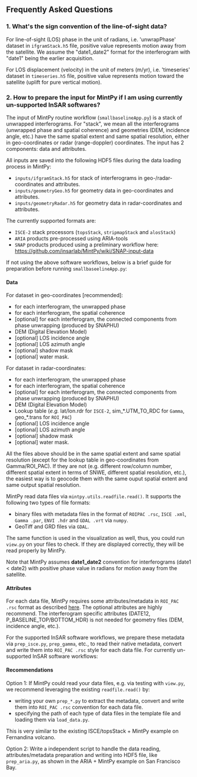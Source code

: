 ## Frequently Asked Questions

### 1. What's the sign convention of the line-of-sight data?

For line-of-sight (LOS) phase in the unit of radians, i.e. 'unwrapPhase' dataset in `ifgramStack.h5` file, positive value represents motion away from the satellite. We assume the "date1_date2" format for the interferogram with "date1" being the earlier acquisition.

For LOS displacement (velocity) in the unit of meters (m/yr), i.e. 'timeseries' dataset in `timeseries.h5` file, positive value represents motion toward the satellite (uplift for pure vertical motion).

### 2. How to prepare the input for MintPy if I am using currently un-supported InSAR softwares?

The input of MintPy routine workflow (`smallbaselineApp.py`) is a stack of unwrapped interferograms. For "stack", we mean all the interferograms (unwrapped phase and spatial coherence) and geometries (DEM, incidence angle, etc.) have the same spatial extent and same spatial resolution, either in geo-coordinates or radar (range-doppler) coordinates. The input has 2 components: data and attributes. 

All inputs are saved into the following HDF5 files during the data loading process in MintPy:
+ `inputs/ifgramStack.h5` for stack of interferograms in geo-/radar-coordinates and attributes.
+ `inputs/geometryGeo.h5` for geometry data in geo-coordinates and attributes.
+ `inputs/geometryRadar.h5` for geometry data in radar-coordinates and attributes.

The currently supported formats are:
+ `ISCE-2` stack processors (`topsStack`, `stripmapStack` and `alosStack`)
+ `ARIA` products pre-processed using ARIA-tools
+ `SNAP` products produced using a preliminary workflow here: https://github.com/insarlab/MintPy/wiki/SNAP-input-data

If not using the above software workflows, below is a brief guide for preparation before running `smallbaseelineApp.py`:

#### Data

For dataset in geo-coordinates [recommended]:
+ for each interferogram, the unwrapped phase
+ for each interferogram, the spatial coherence
+ [optional] for each interferogram, the connected components from phase unwrapping (produced by SNAPHU)
+ DEM (Digital Elevation Model)
+ [optional] LOS incidence angle
+ [optional] LOS azimuth angle
+ [optional] shadow mask
+ [optional] water mask.

For dataset in radar-coordinates:
+ for each interferogram, the unwrapped phase
+ for each interferogram, the spatial coherence
+ [optional] for each interferogram, the connected components from phase unwrapping (produced by SNAPHU)
+ DEM (Digital Elevation Model)
+ Lookup table (_e.g._ lat/lon.rdr for `ISCE-2`, sim_\*.UTM_TO_RDC for `Gamma`, geo_\*.trans for `ROI_PAC`)
+ [optional] LOS incidence angle
+ [optional] LOS azimuth angle
+ [optional] shadow mask
+ [optional] water mask.

All the files above should be in the same spatial extent and same spatial resolution (except for the lookup table in geo-coordinates from Gamma/ROI_PAC). If they are not (e.g. different row/column number, different spatial extent in terms of SNWE, different spatial resolution, etc.), the easiest way is to geocode them with the same ouput spatial extent and same output spatial resolution.

MintPy read data files via `mintpy.utils.readfile.read()`. It supports the following two types of file formats:
+ binary files with metadata files in the format of `ROIPAC .rsc`, `ISCE .xml`, `Gamma .par`, `ENVI .hdr` and `GDAL .vrt` via `numpy`.
+ GeoTiff and GRD files via `GDAL`.

The same function is used in the visualization as well, thus, you could run `view.py` on your files to check. If they are displayed correctly, they will be read properly by MintPy.

Note that MintPy assumes **date1_date2** convention for interferograms (date1 < date2) with positive phase value in radians for motion away from the satellite.

#### Attributes

For each data file, MintPy requires some attributes/metadata in `ROI_PAC .rsc` format as described [here](https://mintpy.readthedocs.io/en/latest/api/attributes/). The optional attributes are highly recommend. The interferogram specific attributes (DATE12, P_BASELINE_TOP/BOTTOM_HDR) is not needed for geometry files (DEM, incidence angle, etc.). 

For the supported InSAR software workflows, we prepare these metadata via `prep_isce.py`, `prep_gamma`, etc., to read their native metadata, convert and write them into `ROI_PAC .rsc` style for each data file. For currently un-supported InSAR software workflows:

#### Recommendations

Option 1: If MintPy could read your data files, e.g. via testing with `view.py`, we recommend leveraging the existing `readfile.read()` by:
+ writing your own `prep_*.py` to extract the metadata, convert and write them into `ROI_PAC .rsc` convention for each data file.
+ specifying the path of each type of data files in the template file and loading them via `load_data.py`.

This is very similar to the existing ISCE/topsStack + MintPy example on Fernandina volcano.

Option 2: Write a independent script to handle the data reading, attributes/metadata preparation and writing into HDF5 file, like `prep_aria.py`, as shown in the ARIA + MintPy example on San Francisco Bay.
